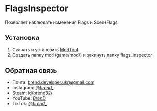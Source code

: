 # FlagsInspector
Позволяет наблюдать изменения Flags и SceneFlags

## Установка
1. Скачать и установить [ModTool](https://github.com/brend32/TinyBunny_ModTool) 
2. Создать папку mod (game/mod/) и закинуть папку flags_inspector

## Обратная связь
* Почта: [brend.developer.ukr@gmail.com](mailto:brend.developer.ukr@gmail.com) 
* Instagram: [@_brend__](https://www.instagram.com/_brend__/) 
* Steam: [id/brend32/](https://steamcommunity.com/id/brend32/) 
* YouTube: [_BrenD_](https://www.youtube.com/channel/UCATCV8pfte6-lyUy0sjGXUQ) 
* TikTok: [@_brend__](https://www.tiktok.com/@_brend__) 
